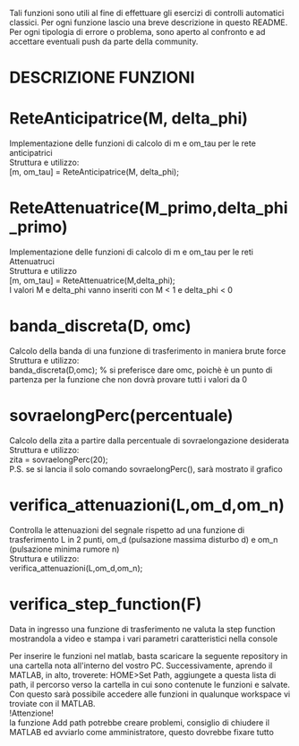 Tali funzioni sono utili al fine di effettuare gli esercizi di controlli automatici
classici. Per ogni funzione lascio una breve descrizione in questo README.
Per ogni tipologia di errore o problema, sono aperto al confronto e ad accettare 
eventuali push da parte della community.

# DESCRIZIONE FUNZIONI
# ReteAnticipatrice(M, delta_phi) # 
Implementazione delle funzioni di calcolo di m e om_tau per le rete anticipatrici  
Struttura e utilizzo:  
[m, om_tau] = ReteAnticipatrice(M, delta_phi);

# ReteAttenuatrice(M_primo,delta_phi_primo) #
Implementazione delle funzioni di calcolo di m e om_tau per le reti Attenuatruci  
Struttura e utilizzo  
[m, om_tau] = ReteAttenuatrice(M,delta_phi);  
I valori M e delta_phi vanno inseriti con M < 1 e delta_phi < 0

# banda_discreta(D, omc) #
Calcolo della banda di una funzione di trasferimento in maniera brute force  
Struttura e utilizzo:  
banda_discreta(D,omc); % si preferisce dare omc, poichè è un punto di partenza per la funzione che non dovrà provare tutti i valori da 0

# sovraelongPerc(percentuale) #
Calcolo della zita a partire dalla percentuale di sovraelongazione desiderata  
Struttura e utilizzo:  
zita = sovraelongPerc(20);  
P.S. se si lancia il solo comando sovraelongPerc(), sarà mostrato il grafico

# verifica_attenuazioni(L,om_d,om_n)
Controlla le attenuazioni del segnale rispetto ad una funzione di trasferimento L in 2 punti, om_d (pulsazione massima disturbo d) e om_n (pulsazione minima rumore n)  
Struttura e utilizzo:  
verifica_attenuazioni(L,om_d,om_n);

# verifica_step_function(F)
Data in ingresso una funzione di trasferimento ne valuta la step function mostrandola a video
e stampa i vari parametri caratteristici nella console  


Per inserire le funzioni nel matlab, basta scaricare la seguente repository in una cartella nota all'interno del vostro PC. Successivamente, aprendo il MATLAB, in alto, troverete: HOME>Set Path, aggiungete a questa lista di path, il percorso verso la cartella in cui sono contenute le funzioni e salvate. Con questo sarà possibile accedere alle funzioni in qualunque workspace vi troviate con il MATLAB.  
!Attenzione!  
la funzione Add path potrebbe creare problemi, consiglio di chiudere il MATLAB ed avviarlo come amministratore, questo dovrebbe fixare tutto
